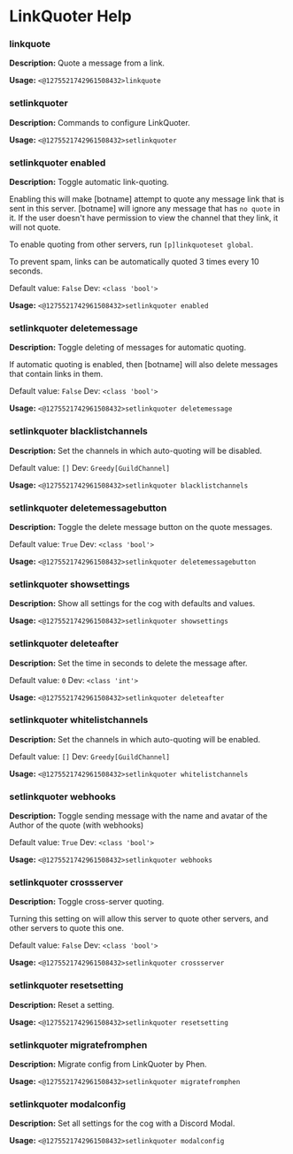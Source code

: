 # LinkQuoter Help

### linkquote

**Description:** Quote a message from a link.

**Usage:** `<@1275521742961508432>linkquote`

### setlinkquoter

**Description:** Commands to configure LinkQuoter.

**Usage:** `<@1275521742961508432>setlinkquoter`

### setlinkquoter enabled

**Description:** Toggle automatic link-quoting.

Enabling this will make [botname] attempt to quote any message link that is sent in this server.
[botname] will ignore any message that has `no quote` in it.
If the user doesn't have permission to view the channel that they link, it will not quote.

To enable quoting from other servers, run `[p]linkquoteset global`.

To prevent spam, links can be automatically quoted 3 times every 10 seconds.

Default value: `False`
Dev: `<class 'bool'>`

**Usage:** `<@1275521742961508432>setlinkquoter enabled`

### setlinkquoter deletemessage

**Description:** Toggle deleting of messages for automatic quoting.

If automatic quoting is enabled, then [botname] will also delete messages that contain links in them.

Default value: `False`
Dev: `<class 'bool'>`

**Usage:** `<@1275521742961508432>setlinkquoter deletemessage`

### setlinkquoter blacklistchannels

**Description:** Set the channels in which auto-quoting will be disabled.

Default value: `[]`
Dev: `Greedy[GuildChannel]`

**Usage:** `<@1275521742961508432>setlinkquoter blacklistchannels`

### setlinkquoter deletemessagebutton

**Description:** Toggle the delete message button on the quote messages.

Default value: `True`
Dev: `<class 'bool'>`

**Usage:** `<@1275521742961508432>setlinkquoter deletemessagebutton`

### setlinkquoter showsettings

**Description:** Show all settings for the cog with defaults and values.

**Usage:** `<@1275521742961508432>setlinkquoter showsettings`

### setlinkquoter deleteafter

**Description:** Set the time in seconds to delete the message after.

Default value: `0`
Dev: `<class 'int'>`

**Usage:** `<@1275521742961508432>setlinkquoter deleteafter`

### setlinkquoter whitelistchannels

**Description:** Set the channels in which auto-quoting will be enabled.

Default value: `[]`
Dev: `Greedy[GuildChannel]`

**Usage:** `<@1275521742961508432>setlinkquoter whitelistchannels`

### setlinkquoter webhooks

**Description:** Toggle sending message with the name and avatar of the Author of the quote (with webhooks)

Default value: `True`
Dev: `<class 'bool'>`

**Usage:** `<@1275521742961508432>setlinkquoter webhooks`

### setlinkquoter crossserver

**Description:**  Toggle cross-server quoting.

Turning this setting on will allow this server to quote other servers, and other servers to quote this one.

Default value: `False`
Dev: `<class 'bool'>`

**Usage:** `<@1275521742961508432>setlinkquoter crossserver`

### setlinkquoter resetsetting

**Description:** Reset a setting.

**Usage:** `<@1275521742961508432>setlinkquoter resetsetting`

### setlinkquoter migratefromphen

**Description:** Migrate config from LinkQuoter by Phen.

**Usage:** `<@1275521742961508432>setlinkquoter migratefromphen`

### setlinkquoter modalconfig

**Description:** Set all settings for the cog with a Discord Modal.

**Usage:** `<@1275521742961508432>setlinkquoter modalconfig`

